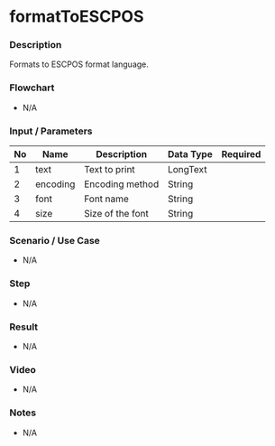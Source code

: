 # formatToESCPOS

### Description

Formats to ESCPOS format language.

### Flowchart

- N/A

<!--![Flowchart](componentValue-flowchart.png?raw=true)-->

### Input / Parameters

| No | Name | Description | Data Type | Required |
| ------ | ------ | ------ |------ | ------ |
| 1 | text | Text to print | LongText |  | 
| 2 | encoding | Encoding method | String |  | 
| 3 | font | Font name | String |  | 
| 4 | size | Size of the font  | String |  | 

### Scenario / Use Case

- N/A

### Step

- N/A

### Result

- N/A

### Video

- N/A

### Notes

- N/A